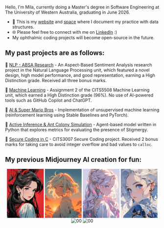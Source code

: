 <!--
**milanaveed/milanaveed** is a ✨ _special_ ✨ repository because its `README.md` (this file) appears on your GitHub profile.

Here are some ideas to get you started:

- 🔭 I’m currently working on ...
- 🌱 I’m currently learning ...
- 👯 I’m looking to collaborate on ...
- 🤔 I’m looking for help with ...
- 💬 Ask me about ...
- 📫 How to reach me: ...
- 😄 Pronouns: ...
- ⚡ Fun fact: ...
-->

<!--
How to open preview in vscode: https://code.visualstudio.com/docs/languages/markdown#_markdown-preview
-->

Hello, I'm Mila, currently doing a Master's degree in Software Engineering at The University of Western Australia, graduating in June 2026.

-   🔗 This is my [website](https://littledatastructure.netlify.app/) and [space](https://littledatastructure.quora.com/) where I document my practice with data structures.
-   🌐 Please feel free to connect with me on [LinkedIn](https://www.linkedin.com/in/milazhang00/) :)
-   My ophthalmic coding projects will become open-source in the future.

## My past projects are as follows:

📖 [NLP - ABSA Research](https://drive.google.com/file/d/1LDM0aTeyFniUW042YhCcsw_4O9wiMnvn/view?usp=sharing) - An Aspect-Based Sentiment Analysis research project in the Natural Language Processing unit, which featured a novel design, high model performance, and good representation, earning a High Distinction grade. Received all three bonus marks.

🤖 [Machine Learning](https://github.com/milanaveed/cits5508/blob/main/assignment2/assig2_22756463.ipynb) - Assignment 2 of the CITS5508 Machine Learning unit, which earned a High Distinction grade (96%). No use of AI-powered tools such as GitHub Copilot and ChatGPT.

🍄 [AI & Super Mario Bros](https://github.com/milanaveed/cits3001_project) - Implementation of unsupervised machine learning (reinforcement learning using Stable Baselines and PyTorch).

🐜 [Active Inference & Ant Colony Simulation](https://github.com/milanaveed/cits4403_project) - Agent-based model written in Python that explores metrics for evaluating the presence of Stigmergy.

🔐 [Secure Coding in C](https://github.com/milanaveed/cits3007_project) - CITS3007 Secure Coding project. Received 2 bonus marks for taking care to avoid integer overflow and bad values to `calloc`.

## My previous Midjourney AI creation for fun:

<!--
reference: https://github.com/jaywcjlove/jaywcjlove/blob/master/README.md?plain=1
-->
<div align='center'>
    <p style='display: inline_block'>
        <img align="center" alt="00" height="160" width="120" src="./images/aigc/02.png">
        <img align="center" alt="00" height="160" width="120" src="./images/aigc/01.png">
        <img align="center" alt="00" height="160" width="120" src="./images/aigc/06.png">
        <img align="center" alt="00" height="160" width="120" src="./images/aigc/03.png">
        <img align="center" alt="00" height="160" width="120" src="./images/aigc/05.png">
        <img align="center" alt="00" height="160" width="120" src="./images/aigc/04.png">
    </p>
</div>
